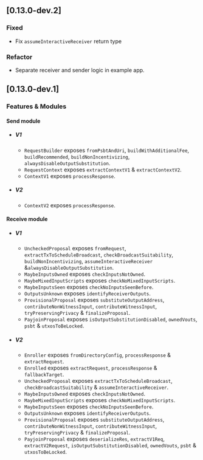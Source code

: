 ## [0.13.0-dev.2]

### Fixed

- Fix `assumeInteractiveReceiver` return type

### Refactor

- Separate receiver and sender logic in example app.

## [0.13.0-dev.1]

### Features & Modules

#### Send module

- ##### V1
  - `RequestBuilder` exposes `fromPsbtAndUri`, `buildWithAdditionalFee`, `buildRecommended`, `buildNonIncentivizing`, `alwaysDisableOutputSubstitution`.
  - `RequestContext` exposes `extractContextV1` & `extractContextV2`.
  - `ContextV1` exposes `processResponse`.
- ##### V2
  - `ContextV2` exposes `processResponse`.

#### Receive module

- ##### V1
  - `UncheckedProposal` exposes `fromRequest`, `extractTxToScheduleBroadcast`, `checkBroadcastSuitability`, `buildNonIncentivizing`,
    `assumeInteractiveReceiver` &`alwaysDisableOutputSubstitution`.
  - `MaybeInputsOwned` exposes `checkInputsNotOwned`.
  - `MaybeMixedInputScripts` exposes `checkNoMixedInputScripts`.
  - `MaybeInputsSeen` exposes `checkNoInputsSeenBefore`.
  - `OutputsUnknown` exposes `identifyReceiverOutputs`.
  - `ProvisionalProposal` exposes `substituteOutputAddress`, `contributeNonWitnessInput`, `contributeWitnessInput`, `tryPreservingPrivacy` &
    `finalizeProposal`.
  - `PayjoinProposal` exposes `isOutputSubstitutionDisabled`, `ownedVouts`, `psbt` & `utxosToBeLocked`.
- ##### V2
  - `Enroller` exposes `fromDirectoryConfig`, `processResponse` & `extractRequest`.
  - `Enrolled` exposes `extractRequest`, `processResponse` & `fallbackTarget`.
  - `UncheckedProposal` exposes `extractTxToScheduleBroadcast`, `checkBroadcastSuitability` & `assumeInteractiveReceiver`.
  - `MaybeInputsOwned` exposes `checkInputsNotOwned`.
  - `MaybeMixedInputScripts` exposes `checkNoMixedInputScripts`.
  - `MaybeInputsSeen` exposes `checkNoInputsSeenBefore`.
  - `OutputsUnknown` exposes `identifyReceiverOutputs`.
  - `ProvisionalProposal` exposes `substituteOutputAddress`, `contributeNonWitnessInput`, `contributeWitnessInput`, `tryPreservingPrivacy` &
    `finalizeProposal`.
  - `PayjoinProposal` exposes `deserializeRes`, `extractV1Req`, `extractV2Request`, `isOutputSubstitutionDisabled`, `ownedVouts`, `psbt` &
    `utxosToBeLocked`.

